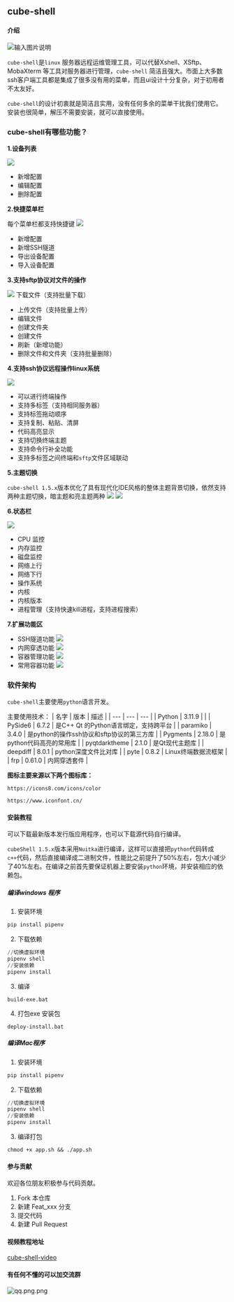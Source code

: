 ## cube-shell

#### 介绍

![输入图片说明](docs/images/docs-log.png)

`cube-shell`是`linux` 服务器远程运维管理工具，可以代替Xshell、XSftp、MobaXterm 等工具对服务器进行管理，`cube-shell` 简洁且强大。市面上大多数ssh客户端工具都是集成了很多没有用的菜单，而且ui设计十分复杂，对于初用者不太友好。

`cube-shell`的设计初衷就是简洁且实用，没有任何多余的菜单干扰我们使用它。安装也很简单，解压不需要安装，就可以直接使用。

### cube-shell有哪些功能？
**1.设备列表**

![](docs/images/1.png)

- 新增配置
- 编辑配置
- 删除配置

**2.快捷菜单栏**

每个菜单栏都支持快捷键
![](docs/images/2.png)
- 新增配置
- 新增SSH隧道
- 导出设备配置
- 导入设备配置


**3.支持sftp协议对文件的操作**

![](docs/images/3.png)
下载文件（支持批量下载）
- 上传文件（支持批量上传）
- 编辑文件
- 创建文件夹
- 创建文件
- 刷新（新增功能）
- 删除文件和文件夹（支持批量删除）

**4.支持ssh协议远程操作linux系统**

![](docs/images/4.png)

- 可以进行终端操作
- 支持多标签（支持相同服务器）
- 支持标签拖动顺序
- 支持复制、粘贴、清屏
- 代码高亮显示
- 支持切换终端主题
- 支持命令行补全功能
- 支持多标签之间终端和`sftp`文件区域联动


**5.主题切换**

`cube-shell 1.5.x`版本优化了具有现代化IDE风格的整体主题背景切换，依然支持两种主题切换，暗主题和亮主题两种
![](docs/images/5.png)
![](docs/images/6.png)

**6.状态栏**

![](docs/images/7.png)
- CPU 监控
- 内存监控
- 磁盘监控
- 网络上行
- 网络下行
- 操作系统
- 内核
- 内核版本
- 进程管理（支持快速kill进程，支持进程搜索）

**7.扩展功能区**
- SSH隧道功能
  ![](docs/images/8.png)
- 内网穿透功能
  ![](docs/images/9.png)
- 容器管理功能
  ![](docs/images/10.png)
- 常用容器功能
  ![](docs/images/11.png)


### 软件架构
`cube-shell`主要使用`python`语言开发。

主要使用技术：
|   名字  |  版本   |  描述   |
| --- | --- | --- |
|  Python   |  3.11.9   |     |
|  PySide6  |  6.7.2   |  是C++ Qt 的Python语言绑定，支持跨平台   |
|  paramiko   |  3.4.0   |  是python的操作ssh协议和sftp协议的第三方库   |
|  Pygments   |   2.18.0  |  是python代码高亮的常用库   |
|  pyqtdarktheme   |   2.1.0  |  是Qt现代主题库   |
|  deepdiff   |   8.0.1  |  python深度文件比对库   |
|  pyte   |   0.8.2  |  Linux终端数据流框架   |
|  frp   |   0.61.0  |  内网穿透套件   |

**图标主要来源以下两个图标库：**

`https://icons8.com/icons/color`

`https://www.iconfont.cn/`

#### 安装教程
可以下载最新版本发行版应用程序，也可以下载源代码自行编译。

`cubeShell 1.5.x`版本采用`Nuitka`进行编译，这样可以直接把`python`代码转成`c++`代码，然后直接编译成二进制文件，性能比之前提升了50%左右，包大小减少了40%左右。在编译之前首先要保证机器上要安装`python`环境，并安装相应的依赖包。

##### 编译windows 程序
1.  安装环境
``` python
pip install pipenv
```
2.  下载依赖
``` python
//切换虚拟环境
pipenv shell
//安装依赖
pipenv install
```
3. 编译
```
build-exe.bat
```
4. 打包exe 安装包
```
deploy-install.bat
```
##### 编译Mac程序
1.  安装环境
``` python
pip install pipenv
```
2.  下载依赖
``` python
//切换虚拟环境
pipenv shell
//安装依赖
pipenv install
```
3.  编译打包
```
chmod +x app.sh && ./app.sh
```

#### 参与贡献
欢迎各位朋友积极参与代码贡献。

1.  Fork 本仓库
2.  新建 Feat_xxx 分支
3.  提交代码
4.  新建 Pull Request

#### 视频教程地址
[cube-shell-video](https://mp.weixin.qq.com/s/ntDuDipnCqN4v2Y4Urzo6w)

#### 有任何不懂的可以加交流群
![qq.png.png](docs/images/qq.png)
